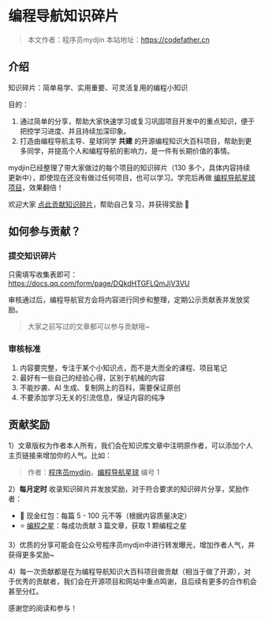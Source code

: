 # 编程导航知识碎片

> 本文作者：程序员mydjin
> 本站地址：https://codefather.cn

## 介绍

知识碎片：简单易学、实用重要、可灵活复用的编程小知识

目的：

1. 通过简单的分享，帮助大家快速学习或复习巩固项目开发中的重点知识，便于把控学习进度、并且持续加深印象。
2. 打造由编程导航主导、星球同学 **共建** 的开源编程知识大百科项目，帮助到更多同学，并提高个人和编程导航的影响力，是一件有长期价值的事情。

mydjin已经整理了带大家做过的每个项目的知识碎片（130 多个，具体内容持续更新中），即使现在还没有做过任何项目，也可以学习。学完后再做 [编程导航星球项目](https://yuyuanweb.feishu.cn/wiki/SePYwTc9tipQiCktw7Uc7kujnCd)，效果翻倍！

欢迎大家 [点此贡献知识碎片](https://yuyuanweb.feishu.cn/docx/I0rkd4p4foQe0dxZ6z4cAtcKnuc#CIi3dqfucobQzNxk6VqcOdCBn4e)，帮助自己复习，并获得奖励 🎁


## 如何参与贡献？

### 提交知识碎片

只需填写收集表即可：https://docs.qq.com/form/page/DQkdHTGFLQmJjV3VU

审核通过后，编程导航官方会将内容进行同步和整理，定期公示贡献表并发放奖励。

> 大家之前写过的文章都可以参与贡献哦~



### 审核标准

1. 内容要完整，专注于某个小知识点，而不是大而全的课程、项目笔记
2. 最好有一些自己的经验心得，区别于机械的内容
3. 不能抄袭、AI 生成、复制网上的百科，需要保证原创
4. 不要添加学习无关的引流信息，保证内容的纯净



## 贡献奖励

1）文章版权为作者本人所有，我们会在知识库文章中注明原作者，可以添加个人主页链接来增加你的人气。比如：

> 作者：[程序员mydjin](https://space.bilibili.com/12890453/)，[编程导航星球](https://yuyuanweb.feishu.cn/wiki/VC1qwmX9diCBK3kidyec74vFnde) 编号 1

2）**每月定时** 收录知识碎片并发放奖励，对于符合要求的知识碎片分享，奖励作者：

- 🧧 现金红包：每篇 5 - 100 元不等（根据内容质量决定）
- ⭐️ [编程之星](https://yuyuanweb.feishu.cn/docx/RUdmdj9aaorDGOxnXObcKVBtnBb)：每成功贡献 3 篇文章，获取 1 颗编程之星

3）优质的分享可能会在公众号程序员mydjin中进行转发曝光，增加作者人气，并获得更多奖励~

4）每一次贡献都是在为编程导航知识大百科项目做贡献（相当于做了开源），对于优秀的贡献者，我们会在开源项目和网站中重点鸣谢，且后续有更多的合作机会甚至分红。

感谢您的阅读和参与！
